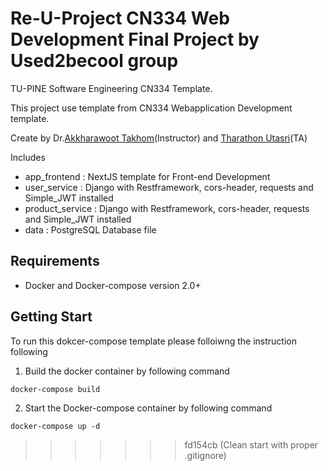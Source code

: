 # Re-U-Project CN334 Web Development Final Project by Used2becool group
TU-PINE Software Engineering CN334 Template.

This project use template from CN334 Webapplication Development template.

Create by Dr.[Akkharawoot Takhom](mailto:takkhara@engr.tu.ac.th)(Instructor) and [Tharathon Utasri](mailto:tharathon.ut@gmail.com)(TA)

Includes
 - app_frontend : NextJS template for Front-end Development
 - user_service : Django with Restframework, cors-header, requests and Simple_JWT installed
 - product_service : Django with Restframework, cors-header, requests and Simple_JWT installed
 - data : PostgreSQL Database file
## Requirements
 - Docker and Docker-compose version 2.0+
## Getting Start

To run this dokcer-compose template please folloiwng the instruction following
  1. Build the docker container by following command
  
  ```
  docker-compose build
  ```

  2.  Start the Docker-compose container by following command

  ```
  docker-compose up -d
  ```
>>>>>>> fd154cb (Clean start with proper .gitignore)
